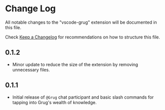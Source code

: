 # Change Log

All notable changes to the "vscode-grug" extension will be documented in this file.

Check [Keep a Changelog](http://keepachangelog.com/) for recommendations on how to structure this
file.

## 0.1.2

- Minor update to reduce the size of the extension by removing unnecessary files.

## 0.1.1

- Initial release of `@Grug` chat participant and basic slash commands for tapping into Grug's
  wealth of knowledge.
